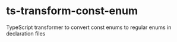 # ts-transform-const-enum
TypeScript transformer to convert const enums to regular enums in declaration files
